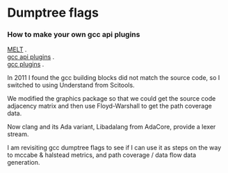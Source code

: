 
# Dumptree flags
### How to make your own gcc api plugins

[MELT](http://starynkevitch.net/basile/gcc-melt/GCC-MELT-HiPEAC2012.pdf) .  
[gcc api plugins](https://gcc.gnu.org/onlinedocs/gccint/Plugins.html) .  
[gcc plugins](https://www.fsl.cs.sunysb.edu/ssw/files/Download/gccplugins.pdf) .  

In 2011 I found the gcc building blocks did not match the source code, so I switched to using Understand from Scitools.

We modified the graphics package so that we could get the source code adjacency matrix and then use Floyd-Warshall to get the path coverage data.

Now clang and its Ada variant, Libadalang from AdaCore, provide a lexer stream.

I am revisiting gcc dumptree flags to see if I can use it as steps on the way to mccabe & halstead metrics, and path coverage / data flow data generation.

